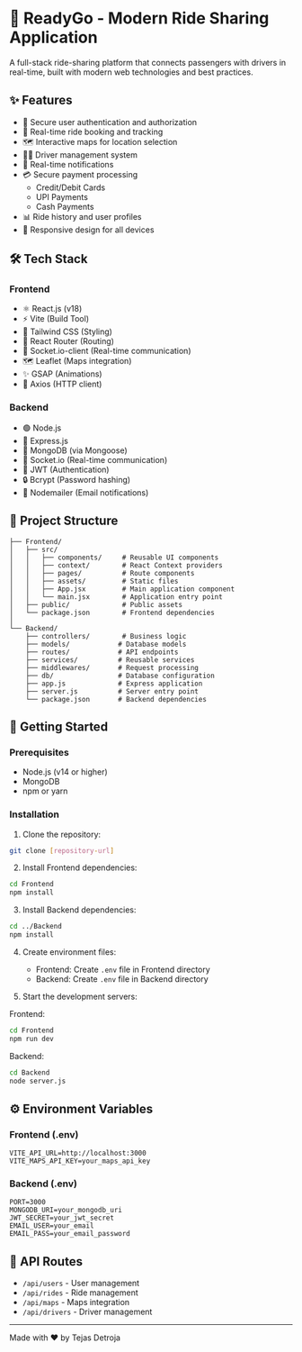 # 🚗 ReadyGo - Modern Ride Sharing Application

A full-stack ride-sharing platform that connects passengers with drivers in real-time, built with modern web technologies and best practices.

## ✨ Features

- 🔐 Secure user authentication and authorization
- 🚀 Real-time ride booking and tracking
- 🗺️ Interactive maps for location selection
- 👨‍✈️ Driver management system
- 🔔 Real-time notifications
- 💳 Secure payment processing
  - Credit/Debit Cards
  - UPI Payments
  - Cash Payments
- 📊 Ride history and user profiles
- 📱 Responsive design for all devices

## 🛠️ Tech Stack

### Frontend
- ⚛️ React.js (v18)
- ⚡ Vite (Build Tool)
- 🎨 Tailwind CSS (Styling)
- 🔄 React Router (Routing)
- 📡 Socket.io-client (Real-time communication)
- 🗺️ Leaflet (Maps integration)
- ✨ GSAP (Animations)
- 🔄 Axios (HTTP client)

### Backend
- 🟢 Node.js
- 🚂 Express.js
- 🍃 MongoDB (via Mongoose)
- 📡 Socket.io (Real-time communication)
- 🔑 JWT (Authentication)
- 🔒 Bcrypt (Password hashing)
- 📧 Nodemailer (Email notifications)

## 📁 Project Structure

```
├── Frontend/
│   ├── src/
│   │   ├── components/     # Reusable UI components
│   │   ├── context/        # React Context providers
│   │   ├── pages/          # Route components
│   │   ├── assets/         # Static files
│   │   ├── App.jsx         # Main application component
│   │   └── main.jsx        # Application entry point
│   ├── public/             # Public assets
│   └── package.json        # Frontend dependencies
│
└── Backend/
    ├── controllers/        # Business logic
    ├── models/            # Database models
    ├── routes/            # API endpoints
    ├── services/          # Reusable services
    ├── middlewares/       # Request processing
    ├── db/                # Database configuration
    ├── app.js             # Express application
    ├── server.js          # Server entry point
    └── package.json       # Backend dependencies
```

## 🚀 Getting Started

### Prerequisites
- Node.js (v14 or higher)
- MongoDB
- npm or yarn

### Installation

1. Clone the repository:
```bash
git clone [repository-url]
```

2. Install Frontend dependencies:
```bash
cd Frontend
npm install
```

3. Install Backend dependencies:
```bash
cd ../Backend
npm install
```

4. Create environment files:
   - Frontend: Create `.env` file in Frontend directory
   - Backend: Create `.env` file in Backend directory

5. Start the development servers:

Frontend:
```bash
cd Frontend
npm run dev
```

Backend:
```bash
cd Backend
node server.js
```

## ⚙️ Environment Variables

### Frontend (.env)
```
VITE_API_URL=http://localhost:3000
VITE_MAPS_API_KEY=your_maps_api_key
```

### Backend (.env)
```
PORT=3000
MONGODB_URI=your_mongodb_uri
JWT_SECRET=your_jwt_secret
EMAIL_USER=your_email
EMAIL_PASS=your_email_password
```

## 🔌 API Routes

- `/api/users` - User management
- `/api/rides` - Ride management
- `/api/maps` - Maps integration
- `/api/drivers` - Driver management


---

Made with ❤️ by Tejas Detroja